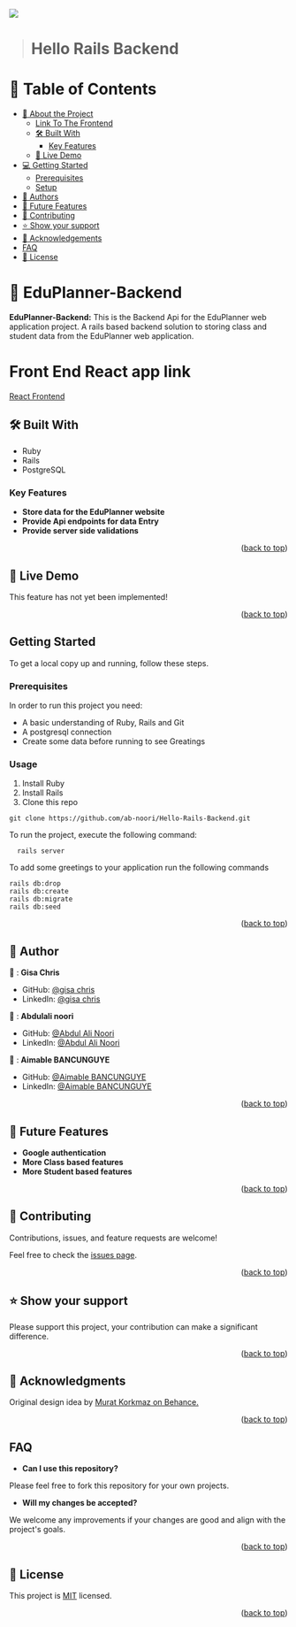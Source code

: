 ![](https://img.shields.io/badge/Microverse-blueviolet)

> # Hello Rails Backend

# 📗 Table of Contents

- [📖 About the Project](#about-project)
  - [Link To The Frontend](#FrontEnd-link)
  - [🛠 Built With](#built-with)
    - [Key Features](#key-features)
  - [🚀 Live Demo](#live-demo)
- [💻 Getting Started](#getting-started)
  - [Prerequisites](#prerequisites)
  - [Setup](#setup)
- [👥 Authors](#authors)
- [🔭 Future Features](#future-features)
- [🤝 Contributing](#contributing)
- [⭐️ Show your support](#support)
- [🙏 Acknowledgements](#acknowledgements)
- [FAQ](#faq)
- [📝 License](#license)

<!-- PROJECT DESCRIPTION -->

# 📖 EduPlanner-Backend <a name="about-project"></a>

**EduPlanner-Backend:** This is the Backend Api for the EduPlanner web application project. A rails based backend solution to storing class and student data from the EduPlanner web application.

# Front End React app link <a name="FrontEnd-link"></a>

[React Frontend](https://github.com/ab-noori/EduPlanner-Frontend)

## 🛠 Built With <a name="built-with"></a>

  <ul>
    <li>Ruby</li>
    <li>Rails</li>
    <li>PostgreSQL</li>
  </ul>

<!-- Features -->

### Key Features <a name="key-features"></a>

- **Store data for the EduPlanner website**
- **Provide Api endpoints for data Entry**
- **Provide server side validations**

<p align="right">(<a href="#readme-top">back to top</a>)</p>

## 🚀 Live Demo <a name="live-demo"></a>
This feature has not yet been implemented!

<p align="right">(<a href="#readme-top">back to top</a>)</p>

## Getting Started

To get a local copy up and running, follow these steps.

### Prerequisites
In order to run this project you need:
  * A basic understanding of Ruby, Rails and Git
  * A postgresql connection
  * Create some data before running to see Greatings
### Usage
1. Install Ruby
2. Install Rails
3. Clone this repo
```
git clone https://github.com/ab-noori/Hello-Rails-Backend.git
```

To run the project, execute the following command:

```
  rails server
```

To add some greetings to your application run the following commands

``````
rails db:drop
rails db:create
rails db:migrate
rails db:seed
``````

<p align="right">(<a href="#readme-top">back to top</a>)</p>

<!-- AUTHORS -->

## 👥 Author <a name="authors"></a>

👤 : **Gisa Chris**

- GitHub: [@gisa chris](https://github.com/gisachris)
- LinkedIn: [@gisa chris](https://linkedin.com/in/gisa-chris/)

👤 : **Abdulali noori**

- GitHub: [@Abdul Ali Noori](https://github.com/ab-noori)
- LinkedIn: [@Abdul Ali Noori](https://linkedin.com/in/abdulali-noori)

👤 : **Aimable BANCUNGUYE**

- GitHub: [@Aimable BANCUNGUYE](https://github.com/BANCUNGUYE66)
- LinkedIn: [@Aimable BANCUNGUYE](https://www.linkedin.com/in/aimable-bancunguye-aba703143/)


<p align="right">(<a href="#readme-top">back to top</a>)</p>


<!-- FUTURE FEATURES -->

## 🔭 Future Features <a name="future-features"></a>

- **Google authentication**
- **More Class based features**
- **More Student based features**

<p align="right">(<a href="#readme-top">back to top</a>)</p>

<!-- CONTRIBUTING -->

## 🤝 Contributing <a name="contributing"></a>

Contributions, issues, and feature requests are welcome!

Feel free to check the [issues page](https://github.com/ab-noori/Hello-Rails-Backend/issues).

<p align="right">(<a href="#readme-top">back to top</a>)</p>

<!-- SUPPORT -->

## ⭐️ Show your support <a name="support"></a>

Please support this project, your contribution can make a significant difference.

<p align="right">(<a href="#readme-top">back to top</a>)</p>

<!-- ACKNOWLEDGEMENTS -->

## 🙏 Acknowledgments <a name="acknowledgements"></a>

Original design idea by [ Murat Korkmaz on Behance.](https://www.behance.net/gallery/26425031/Vespa-Responsive-Redesign)

<p align="right">(<a href="#readme-top">back to top</a>)</p>

## FAQ <a name="faq"></a>

- **Can I use this repository?**

Please feel free to fork this repository for your own projects.

- **Will my changes be accepted?**

We welcome any improvements if your changes are good and align with the project's goals.


<p align="right">(<a href="#readme-top">back to top</a>)</p>

<!-- LICENSE -->

## 📝 License <a name="license"></a>

This project is [MIT](./MIT.md) licensed.

<p align="right">(<a href="#readme-top">back to top</a>)</p>
